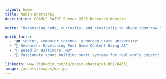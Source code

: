```yaml
---
layout: home
title: Nabin Bhattarai
description: CEAMLS SAIRI Summer 2025 Research Website

motto: "Harnessing code, curiosity, and creativity to shape tomorrow."

quick_facts:
  - "🎓 Senior, Computer Science  @ Morgan State University"
  - "🔬 Research: Developing Post Game Content Using AI"
  - "📍 Based in Baltimore, MD"
  - "🚀 Passionate about building smart systems for real-world impact"

linkedin: www.linkedin.com/in/nabin-bhattarai-b01784351
image: /assets/images/me.jpg
---
```

